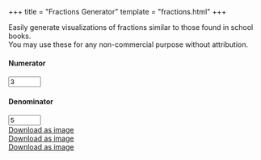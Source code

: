 +++
title = "Fractions Generator"
template = "fractions.html"
+++

Easily generate visualizations of fractions similar to those found in school books.  
You may use these for any non-commercial purpose without attribution.

<label>
    <h4>Numerator</h4>
    <input type="number" id="numerator" min=0 max=100 value=3>
</label>
<label>
    <h4>Denominator</h4>
    <input type="number" id="denominator" min=2 max=100 value=5>
</label> 

<div class="grid-container">
<div class="canvas-card">
    <canvas id="circleCanvas" height="1000" width="1000"></canvas>
    <a class="download-link" href="#" id="downloadCircleImg" download="FractionAsCircle.jpg">Download as image</a>
</div>
<div class="canvas-card">
    <canvas id="rectCanvas" height="1000" width="1000"></canvas>
    <a class="download-link" href="#" id="downloadRectImg" download="FractionAsRectangle.jpg">Download as image</a>
</div>

<div class="canvas-card">
    <canvas id="lineCanvas" height="1000" width="1000"></canvas>
    <a class="download-link" href="#" id="downloadLineImg" download="FractionAsLine.jpg">Download as image</a>
</div>
</div>

<link rel="stylesheet" href="/fractions/fractions.css">
<script src="/fractions/fractions.js"></script>
